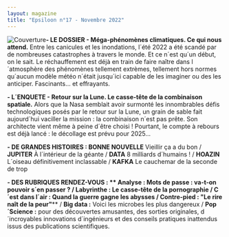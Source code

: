 ```yaml
---
layout: magazine
title: "Epsiloon n°17 - Novembre 2022"
---
```

![Couverture](/img/epsiloon-17.jpg)**- LE DOSSIER - Méga-phénomènes climatiques. Ce qui nous attend.** Entre les canicules et les inondations, l´été 2022 a été scandé par de nombreuses catastrophes à travers le monde. Et ce n´est qu´un début, on le sait. Le réchauffement est déjà en train de faire naître dans l´atmosphère des phénomènes tellement extrèmes, tellement hors normes qu´aucun modèle météo n´était jusqu´ici capable de les imaginer ou des les anticiper. Fascinants... et effrayants. 

**- L´ENQUETE - Retour sur la Lune. Le casse-tête de la combinaison spatiale.** Alors que la Nasa semblait avoir surmonté les innombrables défis technologiques posés par le retour sur la Lune, un grain de sable fait aujourd´hui vaciller la mission : la combinaison n´est pas prête. Son architecte vient même à peine d´être choisi ! Pourtant, le compte à rebours est déjà lancé : le décollage est prévu pour 2025... 

**- DE GRANDES HISTOIRES : BONNE NOUVELLE**  Vieillir ça a du bon / **JUPITER** À l´intérieur de la géante / **DATA**  8 milliards d´humains ! / **HOAZIN**  L´oiseau définitivement inclassable / **KAFKA**  Le cauchemar de la seconde de trop

**- DES RUBRIQUES RENDEZ-VOUS : ** **Analyse :** Mots de passe : va-t-on pouvoir s´en passer ? / **Labyrinthe :**  Le casse-tête de la pornographie / **C´est dans l´air :**  Quand la guerre gagne les abysses / **Contre-pied :** "Le rire naît de la peur"**** / **Big data :**  Voici les microbes les plus dangereux / **Pop´Science :**  pour des découvertes amusantes, des sorties originales, d´incroyables innovations d´ingénieurs et des conseils pratiques inattendus issus des publications scientifiques. 